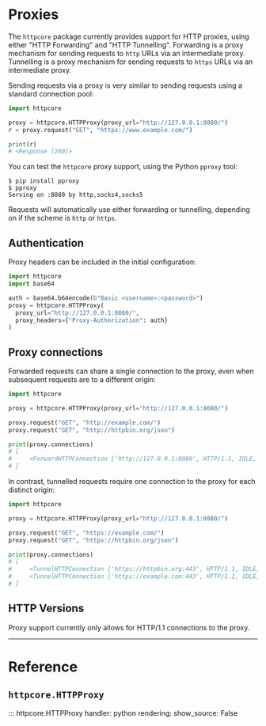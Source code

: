 # Proxies

The `httpcore` package currently provides support for HTTP proxies, using either "HTTP Forwarding" and "HTTP Tunnelling". Forwarding is a proxy mechanism for sending requests to `http` URLs via an intermediate proxy. Tunnelling is a proxy mechanism for sending requests to `https` URLs via an intermediate proxy.

Sending requests via a proxy is very similar to sending requests using a standard connection pool:

```python
import httpcore

proxy = httpcore.HTTPProxy(proxy_url="http://127.0.0.1:8080/")
r = proxy.request("GET", "https://www.example.com/")

print(r)
# <Response [200]>
```

You can test the `httpcore` proxy support, using the Python `pproxy` tool:

```shell
$ pip install pproxy
$ pproxy
Serving on :8080 by http,socks4,socks5
```

Requests will automatically use either forwarding or tunnelling, depending on if the scheme is `http` or `https`.

## Authentication

Proxy headers can be included in the initial configuration:

```python
import httpcore
import base64

auth = base64.b64encode(b"Basic <username>:<password>")
proxy = httpcore.HTTPProxy(
  proxy_url="http://127.0.0.1:8080/",
  proxy_headers={"Proxy-Authorization": auth}
)
```

## Proxy connections

Forwarded requests can share a single connection to the proxy, even when subsequent requests are to a different origin:

```python
import httpcore

proxy = httpcore.HTTPProxy(proxy_url="http://127.0.0.1:8080/")

proxy.request("GET", "http://example.com/")
proxy.request("GET", "http://httpbin.org/json")

print(proxy.connections)
# [
#     <ForwardHTTPConnection ['http://127.0.0.1:8080', HTTP/1.1, IDLE, Request Count: 2]>
# ]
```

In contrast, tunnelled requests require one connection to the proxy for each distinct origin:

```python
import httpcore

proxy = httpcore.HTTPProxy(proxy_url="http://127.0.0.1:8080/")

proxy.request("GET", "https://example.com/")
proxy.request("GET", "https://httpbin.org/json")

print(proxy.connections)
# [
#     <TunnelHTTPConnection ['https://httpbin.org:443', HTTP/1.1, IDLE, Request Count: 1]>,
#     <TunnelHTTPConnection ['https://example.com:443', HTTP/1.1, IDLE, Request Count: 1]>
# ]
```

## HTTP Versions

Proxy support currently only allows for HTTP/1.1 connections to the proxy.

---

# Reference

## `httpcore.HTTPProxy`

::: httpcore.HTTPProxy
    handler: python
    rendering:
        show_source: False
